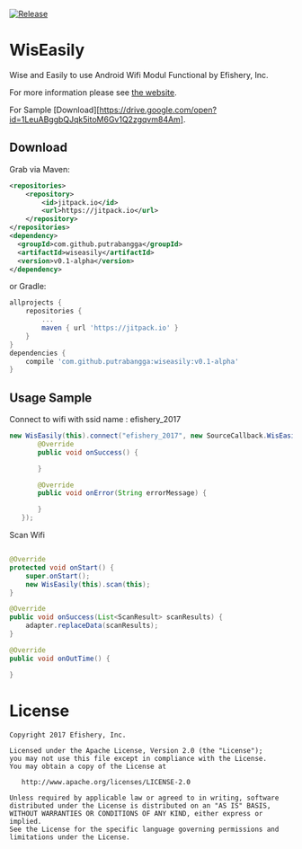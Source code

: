[![Release](https://jitpack.io/v/putrabangga/wiseasily.svg)](https://jitpack.io/#putrabangga/wiseasily)

WisEasily
========

Wise and Easily to use Android Wifi Modul Functional by Efishery, Inc.

For more information please see [the website][1].

For Sample [Download][https://drive.google.com/open?id=1LeuABggbQJqk5itoM6Gv1Q2zgqvm84Am].

Download
--------

Grab via Maven:
```xml
<repositories>
    <repository>
        <id>jitpack.io</id>
        <url>https://jitpack.io</url>
    </repository>
</repositories>
<dependency>
  <groupId>com.github.putrabangga</groupId>
  <artifactId>wiseasily</artifactId>
  <version>v0.1-alpha</version>
</dependency>
```
or Gradle:
```groovy
allprojects {
    repositories {
        ...
        maven { url 'https://jitpack.io' }
    }
}
dependencies {
    compile 'com.github.putrabangga:wiseasily:v0.1-alpha'
}
```

Usage Sample
--------

Connect to wifi with ssid name : efishery_2017

```java
new WisEasily(this).connect("efishery_2017", new SourceCallback.WisEasilyCallback() {
       @Override
       public void onSuccess() {

       }

       @Override
       public void onError(String errorMessage) {

       }
   });
```

Scan Wifi

```java

@Override
protected void onStart() {
    super.onStart();
    new WisEasily(this).scan(this);
}

@Override
public void onSuccess(List<ScanResult> scanResults) {
    adapter.replaceData(scanResults);
}

@Override
public void onOutTime() {

}
```


License
=======

    Copyright 2017 Efishery, Inc.

    Licensed under the Apache License, Version 2.0 (the "License");
    you may not use this file except in compliance with the License.
    You may obtain a copy of the License at

       http://www.apache.org/licenses/LICENSE-2.0

    Unless required by applicable law or agreed to in writing, software
    distributed under the License is distributed on an "AS IS" BASIS,
    WITHOUT WARRANTIES OR CONDITIONS OF ANY KIND, either express or implied.
    See the License for the specific language governing permissions and
    limitations under the License.


 [1]: http://wiki.efishery.com/kb/wiseasily/
